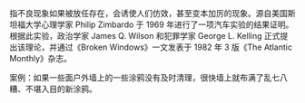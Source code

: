 

指不良现象如果被放任存在，会诱使人们仿效，甚至变本加厉的现象。源自美国斯坦福大学心理学家 Philip Zimbardo 于 1969 年进行了一项汽车实验的结果证明。根据此实验，政治学家 James Q. Wilson 和犯罪学家 George L. Kelling 正式提出该理论，并通过《Broken Windows》一文发表于 1982 年 3 版《The Atlantic Monthly》杂志。

案例：如果一些面户外墙上的一些涂鸦没有及时清理，很快墙上就布满了乱七八糟、不堪入目的新涂鸦。
